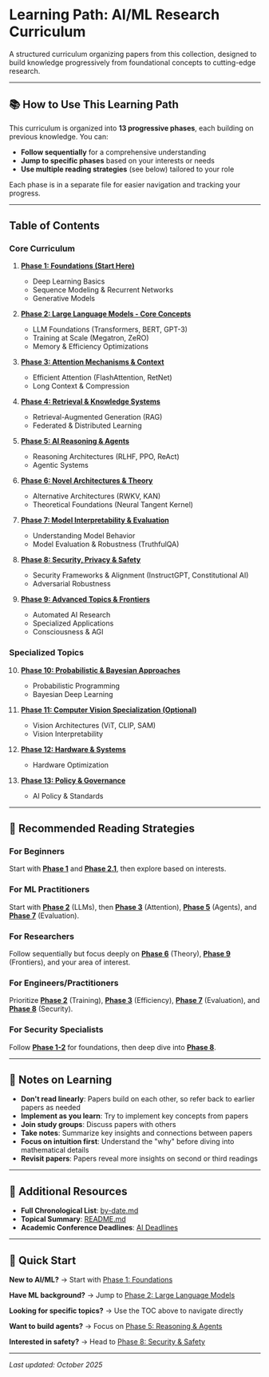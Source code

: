 # Learning Path: AI/ML Research Curriculum

A structured curriculum organizing papers from this collection, designed to build knowledge progressively from foundational concepts to cutting-edge research.

---

## 📚 How to Use This Learning Path

This curriculum is organized into **13 progressive phases**, each building on previous knowledge. You can:

- **Follow sequentially** for a comprehensive understanding
- **Jump to specific phases** based on your interests or needs
- **Use multiple reading strategies** (see below) tailored to your role

Each phase is in a separate file for easier navigation and tracking your progress.

---

## Table of Contents

### Core Curriculum

1. **[Phase 1: Foundations (Start Here)](learning/phase-01-foundations.md)**
   - Deep Learning Basics
   - Sequence Modeling & Recurrent Networks
   - Generative Models

2. **[Phase 2: Large Language Models - Core Concepts](learning/phase-02-llms.md)**
   - LLM Foundations (Transformers, BERT, GPT-3)
   - Training at Scale (Megatron, ZeRO)
   - Memory & Efficiency Optimizations

3. **[Phase 3: Attention Mechanisms & Context](learning/phase-03-attention.md)**
   - Efficient Attention (FlashAttention, RetNet)
   - Long Context & Compression

4. **[Phase 4: Retrieval & Knowledge Systems](learning/phase-04-retrieval.md)**
   - Retrieval-Augmented Generation (RAG)
   - Federated & Distributed Learning

5. **[Phase 5: AI Reasoning & Agents](learning/phase-05-reasoning.md)**
   - Reasoning Architectures (RLHF, PPO, ReAct)
   - Agentic Systems

6. **[Phase 6: Novel Architectures & Theory](learning/phase-06-architectures.md)**
   - Alternative Architectures (RWKV, KAN)
   - Theoretical Foundations (Neural Tangent Kernel)

7. **[Phase 7: Model Interpretability & Evaluation](learning/phase-07-interpretability.md)**
   - Understanding Model Behavior
   - Model Evaluation & Robustness (TruthfulQA)

8. **[Phase 8: Security, Privacy & Safety](learning/phase-08-security.md)**
   - Security Frameworks & Alignment (InstructGPT, Constitutional AI)
   - Adversarial Robustness

9. **[Phase 9: Advanced Topics & Frontiers](learning/phase-09-advanced.md)**
   - Automated AI Research
   - Specialized Applications
   - Consciousness & AGI

### Specialized Topics

10. **[Phase 10: Probabilistic & Bayesian Approaches](learning/phase-10-probabilistic.md)**
    - Probabilistic Programming
    - Bayesian Deep Learning

11. **[Phase 11: Computer Vision Specialization (Optional)](learning/phase-11-vision.md)**
    - Vision Architectures (ViT, CLIP, SAM)
    - Vision Interpretability

12. **[Phase 12: Hardware & Systems](learning/phase-12-hardware.md)**
    - Hardware Optimization

13. **[Phase 13: Policy & Governance](learning/phase-13-policy.md)**
    - AI Policy & Standards

---

## 🎯 Recommended Reading Strategies

### For Beginners
Start with **[Phase 1](learning/phase-01-foundations.md)** and **[Phase 2.1](learning/phase-02-llms.md#21-llm-foundations)**, then explore based on interests.

### For ML Practitioners
Start with **[Phase 2](learning/phase-02-llms.md)** (LLMs), then **[Phase 3](learning/phase-03-attention.md)** (Attention), **[Phase 5](learning/phase-05-reasoning.md)** (Agents), and **[Phase 7](learning/phase-07-interpretability.md)** (Evaluation).

### For Researchers
Follow sequentially but focus deeply on **[Phase 6](learning/phase-06-architectures.md)** (Theory), **[Phase 9](learning/phase-09-advanced.md)** (Frontiers), and your area of interest.

### For Engineers/Practitioners
Prioritize **[Phase 2](learning/phase-02-llms.md)** (Training), **[Phase 3](learning/phase-03-attention.md)** (Efficiency), **[Phase 7](learning/phase-07-interpretability.md)** (Evaluation), and **[Phase 8](learning/phase-08-security.md)** (Security).

### For Security Specialists
Follow **[Phase 1-2](learning/phase-01-foundations.md)** for foundations, then deep dive into **[Phase 8](learning/phase-08-security.md)**.

---

## 📖 Notes on Learning

- **Don't read linearly**: Papers build on each other, so refer back to earlier papers as needed
- **Implement as you learn**: Try to implement key concepts from papers
- **Join study groups**: Discuss papers with others
- **Take notes**: Summarize key insights and connections between papers
- **Focus on intuition first**: Understand the "why" before diving into mathematical details
- **Revisit papers**: Papers reveal more insights on second or third readings

---

## 🔗 Additional Resources

- **Full Chronological List**: [by-date.md](by-date.md)
- **Topical Summary**: [README.md](README.md)
- **Academic Conference Deadlines**: [AI Deadlines](https://aideadlin.es/?sub=ML,CV,CG,NLP,RO,SP,DM,AP,KR,HCI)

---

## 🚀 Quick Start

**New to AI/ML?** → Start with [Phase 1: Foundations](learning/phase-01-foundations.md)

**Have ML background?** → Jump to [Phase 2: Large Language Models](learning/phase-02-llms.md)

**Looking for specific topics?** → Use the TOC above to navigate directly

**Want to build agents?** → Focus on [Phase 5: Reasoning & Agents](learning/phase-05-reasoning.md)

**Interested in safety?** → Head to [Phase 8: Security & Safety](learning/phase-08-security.md)

---

*Last updated: October 2025*
